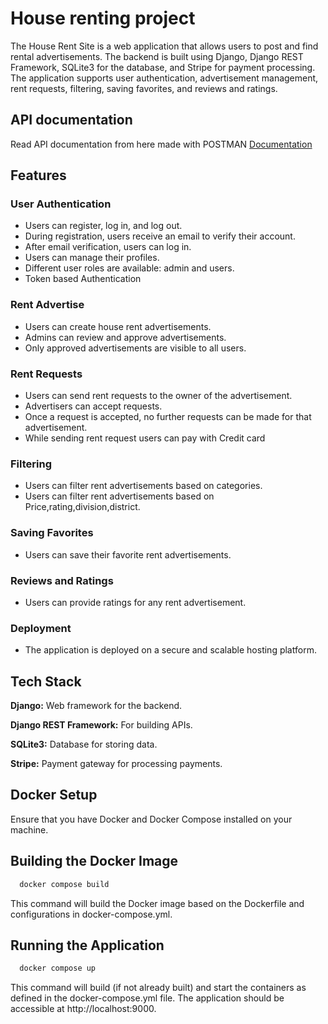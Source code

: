
# House renting project

The House Rent Site is a web application that allows users to post and find rental advertisements. The backend is built using Django, Django REST Framework, SQLite3 for the database, and Stripe for payment processing. The application supports user authentication, advertisement management, rent requests, filtering, saving favorites, and reviews and ratings.


## API documentation
Read API documentation from here made with POSTMAN
[Documentation](https://documenter.getpostman.com/view/36480406/2sA3kPp4vk) 


## Features
### User Authentication
- Users can register, log in, and log out.
- During registration, users receive an email to verify their account.
- After email verification, users can log in.
- Users can manage their profiles.
- Different user roles are available: admin and users.
- Token based Authentication

### Rent Advertise
- Users can create house rent advertisements.
- Admins can review and approve advertisements.
- Only approved advertisements are visible to all users.

### Rent Requests
- Users can send rent requests to the owner of the advertisement.
- Advertisers can accept requests.
- Once a request is accepted, no further requests can be made for that advertisement.
- While sending rent request users can pay with Credit card

### Filtering
- Users can filter rent advertisements based on categories.
- Users can filter rent advertisements based on Price,rating,division,district.

### Saving Favorites
- Users can save their favorite rent advertisements.

### Reviews and Ratings
- Users can provide ratings for any rent advertisement.

### Deployment
- The application is deployed on a secure and scalable hosting platform.


## Tech Stack

**Django:** Web framework for the backend.

**Django REST Framework:** For building APIs.

**SQLite3:** Database for storing data.

**Stripe:** Payment gateway for processing payments.


## Docker Setup

Ensure that you have Docker and Docker Compose installed on your machine.

## Building the Docker Image

```bash
  docker compose build
```

This command will build the Docker image based on the Dockerfile and configurations in docker-compose.yml.

## Running the Application

```bash
  docker compose up
```

This command will build (if not already built) and start the containers as defined in the docker-compose.yml file. The application should be accessible at http://localhost:9000.





